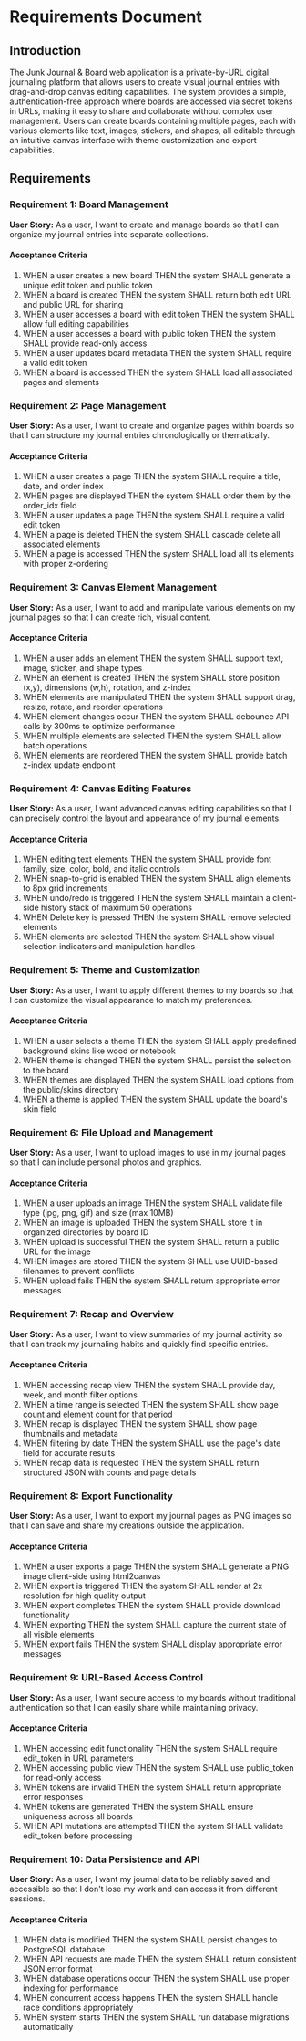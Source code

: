 # Requirements Document

## Introduction

The Junk Journal & Board web application is a private-by-URL digital journaling platform that allows users to create visual journal entries with drag-and-drop canvas editing capabilities. The system provides a simple, authentication-free approach where boards are accessed via secret tokens in URLs, making it easy to share and collaborate without complex user management. Users can create boards containing multiple pages, each with various elements like text, images, stickers, and shapes, all editable through an intuitive canvas interface with theme customization and export capabilities.

## Requirements

### Requirement 1: Board Management

**User Story:** As a user, I want to create and manage boards so that I can organize my journal entries into separate collections.

#### Acceptance Criteria

1. WHEN a user creates a new board THEN the system SHALL generate a unique edit token and public token
2. WHEN a board is created THEN the system SHALL return both edit URL and public URL for sharing
3. WHEN a user accesses a board with edit token THEN the system SHALL allow full editing capabilities
4. WHEN a user accesses a board with public token THEN the system SHALL provide read-only access
5. WHEN a user updates board metadata THEN the system SHALL require a valid edit token
6. WHEN a board is accessed THEN the system SHALL load all associated pages and elements

### Requirement 2: Page Management

**User Story:** As a user, I want to create and organize pages within boards so that I can structure my journal entries chronologically or thematically.

#### Acceptance Criteria

1. WHEN a user creates a page THEN the system SHALL require a title, date, and order index
2. WHEN pages are displayed THEN the system SHALL order them by the order_idx field
3. WHEN a user updates a page THEN the system SHALL require a valid edit token
4. WHEN a page is deleted THEN the system SHALL cascade delete all associated elements
5. WHEN a page is accessed THEN the system SHALL load all its elements with proper z-ordering

### Requirement 3: Canvas Element Management

**User Story:** As a user, I want to add and manipulate various elements on my journal pages so that I can create rich, visual content.

#### Acceptance Criteria

1. WHEN a user adds an element THEN the system SHALL support text, image, sticker, and shape types
2. WHEN an element is created THEN the system SHALL store position (x,y), dimensions (w,h), rotation, and z-index
3. WHEN elements are manipulated THEN the system SHALL support drag, resize, rotate, and reorder operations
4. WHEN element changes occur THEN the system SHALL debounce API calls by 300ms to optimize performance
5. WHEN multiple elements are selected THEN the system SHALL allow batch operations
6. WHEN elements are reordered THEN the system SHALL provide batch z-index update endpoint

### Requirement 4: Canvas Editing Features

**User Story:** As a user, I want advanced canvas editing capabilities so that I can precisely control the layout and appearance of my journal elements.

#### Acceptance Criteria

1. WHEN editing text elements THEN the system SHALL provide font family, size, color, bold, and italic controls
2. WHEN snap-to-grid is enabled THEN the system SHALL align elements to 8px grid increments
3. WHEN undo/redo is triggered THEN the system SHALL maintain a client-side history stack of maximum 50 operations
4. WHEN Delete key is pressed THEN the system SHALL remove selected elements
5. WHEN elements are selected THEN the system SHALL show visual selection indicators and manipulation handles

### Requirement 5: Theme and Customization

**User Story:** As a user, I want to apply different themes to my boards so that I can customize the visual appearance to match my preferences.

#### Acceptance Criteria

1. WHEN a user selects a theme THEN the system SHALL apply predefined background skins like wood or notebook
2. WHEN theme is changed THEN the system SHALL persist the selection to the board
3. WHEN themes are displayed THEN the system SHALL load options from the public/skins directory
4. WHEN a theme is applied THEN the system SHALL update the board's skin field

### Requirement 6: File Upload and Management

**User Story:** As a user, I want to upload images to use in my journal pages so that I can include personal photos and graphics.

#### Acceptance Criteria

1. WHEN a user uploads an image THEN the system SHALL validate file type (jpg, png, gif) and size (max 10MB)
2. WHEN an image is uploaded THEN the system SHALL store it in organized directories by board ID
3. WHEN upload is successful THEN the system SHALL return a public URL for the image
4. WHEN images are stored THEN the system SHALL use UUID-based filenames to prevent conflicts
5. WHEN upload fails THEN the system SHALL return appropriate error messages

### Requirement 7: Recap and Overview

**User Story:** As a user, I want to view summaries of my journal activity so that I can track my journaling habits and quickly find specific entries.

#### Acceptance Criteria

1. WHEN accessing recap view THEN the system SHALL provide day, week, and month filter options
2. WHEN a time range is selected THEN the system SHALL show page count and element count for that period
3. WHEN recap is displayed THEN the system SHALL show page thumbnails and metadata
4. WHEN filtering by date THEN the system SHALL use the page's date field for accurate results
5. WHEN recap data is requested THEN the system SHALL return structured JSON with counts and page details

### Requirement 8: Export Functionality

**User Story:** As a user, I want to export my journal pages as PNG images so that I can save and share my creations outside the application.

#### Acceptance Criteria

1. WHEN a user exports a page THEN the system SHALL generate a PNG image client-side using html2canvas
2. WHEN export is triggered THEN the system SHALL render at 2x resolution for high quality output
3. WHEN export completes THEN the system SHALL provide download functionality
4. WHEN exporting THEN the system SHALL capture the current state of all visible elements
5. WHEN export fails THEN the system SHALL display appropriate error messages

### Requirement 9: URL-Based Access Control

**User Story:** As a user, I want secure access to my boards without traditional authentication so that I can easily share while maintaining privacy.

#### Acceptance Criteria

1. WHEN accessing edit functionality THEN the system SHALL require edit_token in URL parameters
2. WHEN accessing public view THEN the system SHALL use public_token for read-only access
3. WHEN tokens are invalid THEN the system SHALL return appropriate error responses
4. WHEN tokens are generated THEN the system SHALL ensure uniqueness across all boards
5. WHEN API mutations are attempted THEN the system SHALL validate edit_token before processing

### Requirement 10: Data Persistence and API

**User Story:** As a user, I want my journal data to be reliably saved and accessible so that I don't lose my work and can access it from different sessions.

#### Acceptance Criteria

1. WHEN data is modified THEN the system SHALL persist changes to PostgreSQL database
2. WHEN API requests are made THEN the system SHALL return consistent JSON error format
3. WHEN database operations occur THEN the system SHALL use proper indexing for performance
4. WHEN concurrent access happens THEN the system SHALL handle race conditions appropriately
5. WHEN system starts THEN the system SHALL run database migrations automatically